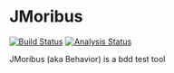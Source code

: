 JMoribus
========
[![Build Status](https://travis-ci.org/Eernie/JMoribus.svg?branch=develop)](https://travis-ci.org/Eernie/JMoribus)
[![Analysis Status](https://scan.coverity.com/projects/2601/badge.svg)](https://scan.coverity.com/projects/2601)

JMoribus (aka Behavior) is a bdd test tool
